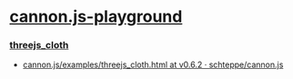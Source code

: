 [cannon.js-playground](https://dirkarnez.github.io/cannon.js-playground)
========================================================================
### [threejs_cloth](https://dirkarnez.github.io/cannon.js-playground/threejs_cloth/threejs_cloth.html)
- [cannon.js/examples/threejs_cloth.html at v0.6.2 · schteppe/cannon.js](https://github.com/schteppe/cannon.js/blob/v0.6.2/examples/threejs_cloth.html)
